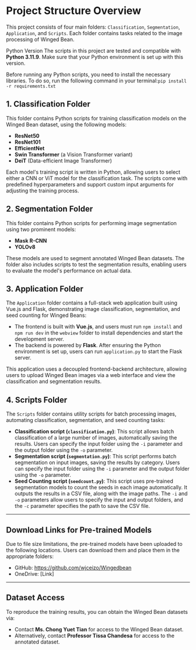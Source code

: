 # Project Structure Overview

This project consists of four main folders: `Classification`, `Segmentation`, `Application`, and `Scripts`. Each folder contains tasks related to the image processing of Winged Bean.

Python Version The scripts in this project are tested and compatible with **Python 3.11.9**. Make sure that your Python environment is set up with this version.

Before running any Python scripts, you need to install the necessary libraries. To do so, run the following command in your terminal:`pip install -r requirements.txt`

## 1. Classification Folder

This folder contains Python scripts for training classification models on the Winged Bean dataset, using the following models:

- **ResNet50**
- **ResNet101**
- **EfficientNet**
- **Swin Transformer** (a Vision Transformer variant)
- **DeiT** (Data-efficient Image Transformer)

Each model's training script is written in Python, allowing users to select either a CNN or ViT model for the classification task. The scripts come with predefined hyperparameters and support custom input arguments for adjusting the training process.

## 2. Segmentation Folder

This folder contains Python scripts for performing image segmentation using two prominent models:

- **Mask R-CNN**
- **YOLOv8**

These models are used to segment annotated Winged Bean datasets. The folder also includes scripts to test the segmentation results, enabling users to evaluate the model's performance on actual data.

## 3. Application Folder

The `Application` folder contains a full-stack web application built using Vue.js and Flask, demonstrating image classification, segmentation, and seed counting for Winged Beans:

- The frontend is built with **Vue.js**, and users must run `npm install` and `npm run dev` in the `webview` folder to install dependencies and start the development server.
- The backend is powered by **Flask**. After ensuring the Python environment is set up, users can run `application.py` to start the Flask server.

This application uses a decoupled frontend-backend architecture, allowing users to upload Winged Bean images via a web interface and view the classification and segmentation results.

## 4. Scripts Folder

The `Scripts` folder contains utility scripts for batch processing images, automating classification, segmentation, and seed counting tasks:

- **Classification script (`classification.py`)**: This script allows batch classification of a large number of images, automatically saving the results. Users can specify the input folder using the `-i` parameter and the output folder using the `-o` parameter.
- **Segmentation script (`segmentation.py`)**: This script performs batch segmentation on input images, saving the results by category. Users can specify the input folder using the `-i` parameter and the output folder using the `-o` parameter.
- **Seed Counting script (`seedcount.py`)**: This script uses pre-trained segmentation models to count the seeds in each image automatically. It outputs the results in a CSV file, along with the image paths. The `-i` and `-o` parameters allow users to specify the input and output folders, and the `-c` parameter specifies the path to save the CSV file.

---

## Download Links for Pre-trained Models

Due to file size limitations, the pre-trained models have been uploaded to the following locations. Users can download them and place them in the appropriate folders:

- GitHub: https://github.com/wjceizo/Wingedbean
- OneDrive: [Link]

---

## Dataset Access

To reproduce the training results, you can obtain the Winged Bean datasets via:

- Contact **Ms. Chong Yuet Tian** for access to the Winged Bean dataset.
- Alternatively, contact **Professor Tissa Chandesa** for access to the annotated dataset.
